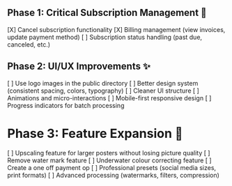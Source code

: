 ## Phase 1: Critical Subscription Management 🔧

[X] Cancel subscription functionality
[X] Billing management (view invoices, update payment method)
[ ] Subscription status handling (past due, canceled, etc.)

## Phase 2: UI/UX Improvements ✨

[ ] Use logo images in the public directory
[ ] Better design system (consistent spacing, colors, typography)
[ ] Cleaner UI structure
[ ] Animations and micro-interactions
[ ] Mobile-first responsive design
[ ] Progress indicators for batch processing

# Phase 3: Feature Expansion 🚀

[ ] Upscaling feature for larger posters without losing picture quality
[ ] Remove water mark feature
[ ] Underwater colour correcting feature
[ ] Create a one off payment op
[ ] Professional presets (social media sizes, print formats)
[ ] Advanced processing (watermarks, filters, compression)
